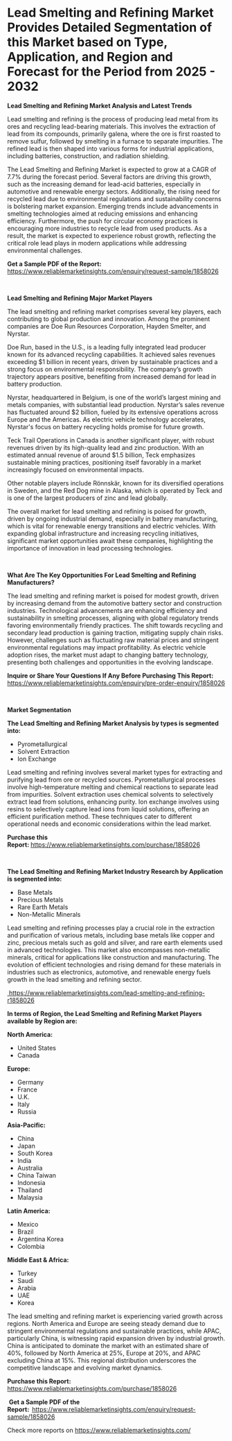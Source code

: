 <p><h1>Lead Smelting and Refining Market Provides Detailed Segmentation of this Market based on Type, Application, and Region and Forecast for the Period from 2025 - 2032</h1></p><p><strong>Lead Smelting and Refining Market Analysis and Latest Trends</strong></p>
<p><p>Lead smelting and refining is the process of producing lead metal from its ores and recycling lead-bearing materials. This involves the extraction of lead from its compounds, primarily galena, where the ore is first roasted to remove sulfur, followed by smelting in a furnace to separate impurities. The refined lead is then shaped into various forms for industrial applications, including batteries, construction, and radiation shielding.</p><p>The Lead Smelting and Refining Market is expected to grow at a CAGR of 7.7% during the forecast period. Several factors are driving this growth, such as the increasing demand for lead-acid batteries, especially in automotive and renewable energy sectors. Additionally, the rising need for recycled lead due to environmental regulations and sustainability concerns is bolstering market expansion. Emerging trends include advancements in smelting technologies aimed at reducing emissions and enhancing efficiency. Furthermore, the push for circular economy practices is encouraging more industries to recycle lead from used products. As a result, the market is expected to experience robust growth, reflecting the critical role lead plays in modern applications while addressing environmental challenges.</p></p>
<p><strong>Get a Sample PDF of the Report:&nbsp;</strong> <a href="https://www.reliablemarketinsights.com/enquiry/request-sample/1858026?utm_campaign=2535&utm_medium=2&utm_source=Github&utm_content=ia&utm_term=02042025&utm_id=lead-smelting-and-refining">https://www.reliablemarketinsights.com/enquiry/request-sample/1858026</a></p>
<p>&nbsp;</p>
<p><strong>Lead Smelting and Refining Major Market Players</strong></p>
<p><p>The lead smelting and refining market comprises several key players, each contributing to global production and innovation. Among the prominent companies are Doe Run Resources Corporation, Hayden Smelter, and Nyrstar. </p><p>Doe Run, based in the U.S., is a leading fully integrated lead producer known for its advanced recycling capabilities. It achieved sales revenues exceeding $1 billion in recent years, driven by sustainable practices and a strong focus on environmental responsibility. The company’s growth trajectory appears positive, benefiting from increased demand for lead in battery production.</p><p>Nyrstar, headquartered in Belgium, is one of the world’s largest mining and metals companies, with substantial lead production. Nyrstar’s sales revenue has fluctuated around $2 billion, fueled by its extensive operations across Europe and the Americas. As electric vehicle technology accelerates, Nyrstar's focus on battery recycling holds promise for future growth.</p><p>Teck Trail Operations in Canada is another significant player, with robust revenues driven by its high-quality lead and zinc production. With an estimated annual revenue of around $1.5 billion, Teck emphasizes sustainable mining practices, positioning itself favorably in a market increasingly focused on environmental impacts.</p><p>Other notable players include Rönnskär, known for its diversified operations in Sweden, and the Red Dog mine in Alaska, which is operated by Teck and is one of the largest producers of zinc and lead globally. </p><p>The overall market for lead smelting and refining is poised for growth, driven by ongoing industrial demand, especially in battery manufacturing, which is vital for renewable energy transitions and electric vehicles. With expanding global infrastructure and increasing recycling initiatives, significant market opportunities await these companies, highlighting the importance of innovation in lead processing technologies.</p></p>
<p>&nbsp;</p>
<p><strong>What Are The Key Opportunities For Lead Smelting and Refining Manufacturers?</strong></p>
<p><p>The lead smelting and refining market is poised for modest growth, driven by increasing demand from the automotive battery sector and construction industries. Technological advancements are enhancing efficiency and sustainability in smelting processes, aligning with global regulatory trends favoring environmentally friendly practices. The shift towards recycling and secondary lead production is gaining traction, mitigating supply chain risks. However, challenges such as fluctuating raw material prices and stringent environmental regulations may impact profitability. As electric vehicle adoption rises, the market must adapt to changing battery technology, presenting both challenges and opportunities in the evolving landscape.</p></p>
<p><strong>Inquire or Share Your Questions If Any Before Purchasing This Report:</strong> <a href="https://www.reliablemarketinsights.com/enquiry/pre-order-enquiry/1858026?utm_campaign=2535&utm_medium=2&utm_source=Github&utm_content=ia&utm_term=02042025&utm_id=lead-smelting-and-refining">https://www.reliablemarketinsights.com/enquiry/pre-order-enquiry/1858026</a></p>
<p>&nbsp;</p>
<p><strong>Market Segmentation</strong></p>
<p><strong>The Lead Smelting and Refining Market Analysis by types is segmented into:</strong></p>
<p><ul><li>Pyrometallurgical</li><li>Solvent Extraction</li><li>Ion Exchange</li></ul></p>
<p><p>Lead smelting and refining involves several market types for extracting and purifying lead from ore or recycled sources. Pyrometallurgical processes involve high-temperature melting and chemical reactions to separate lead from impurities. Solvent extraction uses chemical solvents to selectively extract lead from solutions, enhancing purity. Ion exchange involves using resins to selectively capture lead ions from liquid solutions, offering an efficient purification method. These techniques cater to different operational needs and economic considerations within the lead market.</p></p>
<p><strong>Purchase this Report:&nbsp;</strong><a href="https://www.reliablemarketinsights.com/purchase/1858026?utm_campaign=2535&utm_medium=2&utm_source=Github&utm_content=ia&utm_term=02042025&utm_id=lead-smelting-and-refining">https://www.reliablemarketinsights.com/purchase/1858026</a></p>
<p>&nbsp;</p>
<p><strong>The Lead Smelting and Refining Market Industry Research by Application is segmented into:</strong></p>
<p><ul><li>Base Metals</li><li>Precious Metals</li><li>Rare Earth Metals</li><li>Non-Metallic Minerals</li></ul></p>
<p><p>Lead smelting and refining processes play a crucial role in the extraction and purification of various metals, including base metals like copper and zinc, precious metals such as gold and silver, and rare earth elements used in advanced technologies. This market also encompasses non-metallic minerals, critical for applications like construction and manufacturing. The evolution of efficient technologies and rising demand for these materials in industries such as electronics, automotive, and renewable energy fuels growth in the lead smelting and refining sector.</p></p>
<p><a href="https://www.reliablemarketinsights.com/lead-smelting-and-refining-r1858026?utm_campaign=2535&utm_medium=2&utm_source=Github&utm_content=ia&utm_term=02042025&utm_id=lead-smelting-and-refining">&nbsp;https://www.reliablemarketinsights.com/lead-smelting-and-refining-r1858026</a></p>
<p><strong>In terms of Region, the Lead Smelting and Refining Market Players available by Region are:</strong></p>
<p>
    <p> <strong> North America: </strong>
        <ul>
            <li>United States</li>
            <li>Canada</li>
        </ul>
        </p> 
    <p> <strong> Europe: </strong>
        <ul>
            <li>Germany</li>
            <li>France</li>
            <li>U.K.</li>
            <li>Italy</li>
            <li>Russia</li>
        </ul>
        </p> 
    <p> <strong> Asia-Pacific: </strong>
        <ul>
            <li>China</li>
            <li>Japan</li>
            <li>South Korea</li>
            <li>India</li>
            <li>Australia</li>
            <li>China Taiwan</li>
            <li>Indonesia</li>
            <li>Thailand</li>
            <li>Malaysia</li>
        </ul>
        </p> 
    <p> <strong> Latin America: </strong>
        <ul>
            <li>Mexico</li>
            <li>Brazil</li>
            <li>Argentina Korea</li>
            <li>Colombia</li>
        </ul>
        </p> 
    <p> <strong> Middle East & Africa: </strong>
        <ul>
            <li>Turkey</li>
            <li>Saudi</li>
            <li>Arabia</li>
            <li>UAE</li>
            <li>Korea</li>
        </ul>
    </p>
    </p>
<p><p>The lead smelting and refining market is experiencing varied growth across regions. North America and Europe are seeing steady demand due to stringent environmental regulations and sustainable practices, while APAC, particularly China, is witnessing rapid expansion driven by industrial growth. China is anticipated to dominate the market with an estimated share of 40%, followed by North America at 25%, Europe at 20%, and APAC excluding China at 15%. This regional distribution underscores the competitive landscape and evolving market dynamics.</p></p>
<p><strong>Purchase this Report: </strong><a href="https://www.reliablemarketinsights.com/purchase/1858026?utm_campaign=2535&utm_medium=2&utm_source=Github&utm_content=ia&utm_term=02042025&utm_id=lead-smelting-and-refining">https://www.reliablemarketinsights.com/purchase/1858026</a></p>
<p>&nbsp;<strong>Get a Sample PDF of the Report:&nbsp;&nbsp;</strong><a href="https://www.reliablemarketinsights.com/enquiry/request-sample/1858026?utm_campaign=2535&utm_medium=2&utm_source=Github&utm_content=ia&utm_term=02042025&utm_id=lead-smelting-and-refining">https://www.reliablemarketinsights.com/enquiry/request-sample/1858026</a></p>
<p><strong></strong></p>
<p>Check more reports on <a href="https://www.reliablemarketinsights.com/?utm_campaign=2535&utm_medium=2&utm_source=Github&utm_content=ia&utm_term=02042025&utm_id=lead-smelting-and-refining">https://www.reliablemarketinsights.com/</a></p>